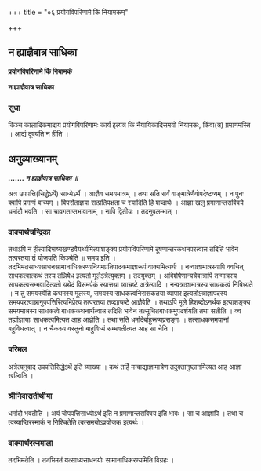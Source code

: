 +++
title = "०६ प्रयोगविपरिणामे किं नियामकम्"

+++


## न ह्याज्ञैवात्र साधिका

**प्रयोगविपरिणामे किं नियामकं**

**न ह्याज्ञैवात्र साधिका**

### **सुधा**

किञ्च कालादिकमादाय प्रयोगविपरिणामः कार्य इत्यत्र किं नैयायिकादिसमयो नियामकः, किंवा(त्र) प्रमाणमस्ति । आद्यं दूषयति न हीति ।

## **अनुव्याख्यानम्**

***....... न ह्याज्ञैवात्र साधिका ॥***

अत्र उपपत्ति(सिद्धेऽर्थे) साध्येऽर्थे । आज्ञैव समयमात्रम् । तथा सति सर्वं वाङ्मात्रेणैवोपदेष्टव्यम् । न पुनः क्वापि प्रमाणं वाच्यम् । विपरीताज्ञया सत्प्रतिपक्षता च स्यादिति हि शब्दार्थः । आज्ञा खलु प्रमाणान्तराविषये धर्मादौ भवति । सा चावगताप्तभावानाम् । नापि द्वितीयः । तदनुपलम्भात् ।

### **वाक्यार्थचन्द्रिका**

तथाऽपि न हीत्यादिभाष्यखण्डवैयर्थ्यमित्याशङ्क्य प्रयोगविपरिणामे दूषणान्तरकथनपरत्वान्न तदिति भावेन तत्परतया तं योजयति किञ्चेति ॥ समय इति । तदभिमतसाध्यसाधनसामानाधिकरण्यनियमप्रतिपादकमाज्ञारूपं वाक्यमित्यर्थः । नन्वाज्ञामात्रस्यापि क्वचित् साधकत्वात्कथं तस्य तन्निषेध इत्यतो मूलेऽत्रेत्युक्तम् । तदयुक्तम् । अविशेषेणान्यत्रेवात्रापि तन्मात्रस्य साधकत्वसम्भवादित्यतो यथेदं विसमर्पकं स्यात्तथा व्याचष्टे अत्रेत्यादि । नन्वत्राज्ञामात्रस्य साधकत्वं निषिध्यते । न तु समयस्येति कथमस्य मूलस्य, समयस्य साधकत्वनिरासकतया व्यापार इत्यतोऽत्राज्ञापदस्य समयपरत्वान्नानुपपत्तिरित्यभिप्रेत्य तत्परतया तव्द्याचष्टे आज्ञैवेति । तथाऽपि मूले हिशब्दोऽनर्थक इत्याशङ्क्य समयमात्रस्य साधकत्वे बाधककथनार्थत्वान्न तदिति भावेन तत्सूचितबाधकमुपदर्शयति तथा सतीति । क्व तर्ह्याज्ञायाः साधकत्वमित्यत आह आज्ञेति । तथा सति धर्मादेर्बाहुरूप्यप्रसङ्गः । तत्साधकसमयानां बहुविधत्वात् । न चैकस्य वस्तुनो बाहुविध्यं सम्भवतीत्यत आह सा चेति ।

### **परिमल**

अत्रेत्यनुवाद उपपत्तिसिद्धेऽर्थे इति व्याख्या । कथं तर्हि मन्वाद्याज्ञामात्रेण तदुक्तानुष्ठानमित्यत आह आज्ञा खल्विति ।

### **श्रीनिवासतीर्थीया**

धर्मादौ भवतीति । अयं चोपपत्तिसाध्योऽर्थ इति न प्रमाणान्तराविषय इति भावः । सा च आज्ञापि । तथा च त्वय्याप्तिरस्माकं न निश्चितेति त्वत्समयोऽप्रयोजक इत्यर्थः ।

### **वाक्यार्थरत्नमाला**

तदभिमतेति । तदभिमतं यत्साध्यसाधनयोः सामानाधिकरण्यमिति विग्रहः ।

